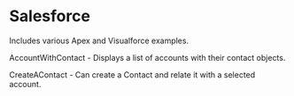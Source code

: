 # Salesforce
Includes various Apex and Visualforce examples.

AccountWithContact - Displays a list of accounts with their contact objects. 

CreateAContact - Can create a Contact and relate it with a selected account.
